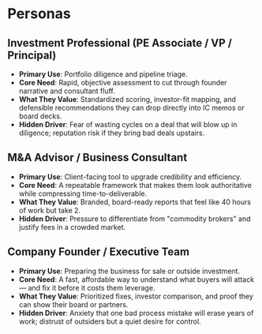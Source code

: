 # Personas

## Investment Professional (PE Associate / VP / Principal)
- **Primary Use**: Portfolio diligence and pipeline triage.
- **Core Need**: Rapid, objective assessment to cut through founder narrative and consultant fluff.
- **What They Value**: Standardized scoring, investor-fit mapping, and defensible recommendations they can drop directly into IC memos or board decks.
- **Hidden Driver**: Fear of wasting cycles on a deal that will blow up in diligence; reputation risk if they bring bad deals upstairs.

## M&A Advisor / Business Consultant
- **Primary Use**: Client-facing tool to upgrade credibility and efficiency.
- **Core Need**: A repeatable framework that makes them look authoritative while compressing time-to-deliverable.
- **What They Value**: Branded, board-ready reports that feel like 40 hours of work but take 2.
- **Hidden Driver**: Pressure to differentiate from "commodity brokers" and justify fees in a crowded market.

## Company Founder / Executive Team
- **Primary Use**: Preparing the business for sale or outside investment.
- **Core Need**: A fast, affordable way to understand what buyers will attack — and fix it before it costs them leverage.
- **What They Value**: Prioritized fixes, investor comparison, and proof they can show their board or partners.
- **Hidden Driver**: Anxiety that one bad process mistake will erase years of work; distrust of outsiders but a quiet desire for control.